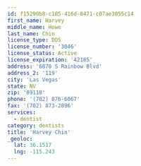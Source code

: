 ```yaml
---
id: f15290b8-c185-416d-8471-c07ae3055c14
first_name: Harvey
middle_name: Howe
last_name: Chin
license_type: DDS
license_number: '3046'
license_status: Active
license_expiration: '42185'
address: '6870 S Rainbow Blvd'
address_2: '119'
city: 'Las Vegas'
state: NV
zip: '89118'
phone: '(702) 876-6067'
fax: '(702) 873-2896'
services:
  - dentist
category: dentists
title: 'Harvey Chin'
_geoloc:
  lat: 36.1517
  lng: -115.243
---
```

